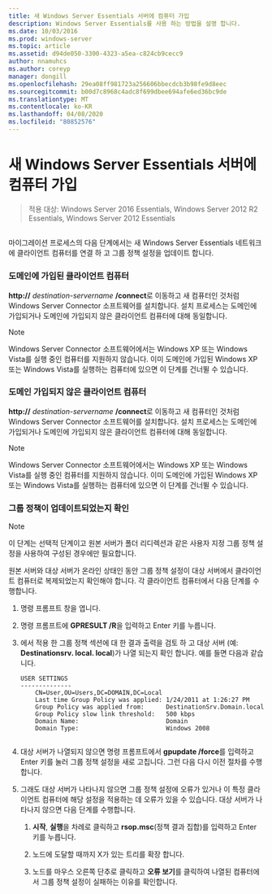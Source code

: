 ```yaml
---
title: 새 Windows Server Essentials 서버에 컴퓨터 가입
description: Windows Server Essentials를 사용 하는 방법을 설명 합니다.
ms.date: 10/03/2016
ms.prod: windows-server
ms.topic: article
ms.assetid: d94de050-3300-4323-a5ea-c824cb9cecc9
author: nnamuhcs
ms.author: coreyp
manager: dongill
ms.openlocfilehash: 29ea08ff981723a256606bbecdcb3b98fe9d8eec
ms.sourcegitcommit: b00d7c8968c4adc8f699dbee694afe6ed36bc9de
ms.translationtype: MT
ms.contentlocale: ko-KR
ms.lasthandoff: 04/08/2020
ms.locfileid: "80852576"
---
```

# <a name="join-computers-to-the-new-windows-server-essentials-network1"></a>새 Windows Server Essentials 서버에 컴퓨터 가입

>적용 대상: Windows Server 2016 Essentials, Windows Server 2012 R2 Essentials, Windows Server 2012 Essentials

##  <a name="BKMK_JoinComputers"></a>   
 마이그레이션 프로세스의 다음 단계에서는 새 Windows Server Essentials 네트워크에 클라이언트 컴퓨터를 연결 하 고 그룹 정책 설정을 업데이트 합니다.  
  
### <a name="domain-joined-client-computers"></a>도메인에 가입된 클라이언트 컴퓨터  
 **http://** <em>destination-servername</em> **/connect**로 이동하고 새 컴퓨터인 것처럼 Windows Server Connector 소프트웨어를 설치합니다. 설치 프로세스는 도메인에 가입되거나 도메인에 가입되지 않은 클라이언트 컴퓨터에 대해 동일합니다.  
  
> [!NOTE]
>  Windows Server Connector 소프트웨어에서는 Windows XP 또는 Windows Vista를 실행 중인 컴퓨터를 지원하지 않습니다. 이미 도메인에 가입된 Windows XP 또는 Windows Vista를 실행하는 컴퓨터에 있으면 이 단계를 건너뛸 수 있습니다.  
  
### <a name="non-domain-joined-client-computers"></a>도메인 가입되지 않은 클라이언트 컴퓨터  
 **http://** <em>destination-servername</em> **/connect**로 이동하고 새 컴퓨터인 것처럼 Windows Server Connector 소프트웨어를 설치합니다. 설치 프로세스는 도메인에 가입되거나 도메인에 가입되지 않은 클라이언트 컴퓨터에 대해 동일합니다.  
  
> [!NOTE]
>  Windows Server Connector 소프트웨어에서는 Windows XP 또는 Windows Vista를 실행 중인 컴퓨터를 지원하지 않습니다. 이미 도메인에 가입된 Windows XP 또는 Windows Vista를 실행하는 컴퓨터에 있으면 이 단계를 건너뛸 수 있습니다.  
  
### <a name="ensure-that-group-policy-has-updated"></a>그룹 정책이 업데이트되었는지 확인  
  
> [!NOTE]
>  이 단계는 선택적 단계이고 원본 서버가 폴더 리디렉션과 같은 사용자 지정 그룹 정책 설정을 사용하여 구성된 경우에만 필요합니다.  
  
 원본 서버와 대상 서버가 온라인 상태인 동안 그룹 정책 설정이 대상 서버에서 클라이언트 컴퓨터로 복제되었는지 확인해야 합니다. 각 클라이언트 컴퓨터에서 다음 단계를 수행합니다.  
  
1.  명령 프롬프트 창을 엽니다.  
  
2.  명령 프롬프트에 **GPRESULT /R**을 입력하고 Enter 키를 누릅니다.  
  
3.  에서 적용 한 그룹 정책 섹션에 대 한 결과 출력을 검토 하 고 대상 서버 (예: **Destinationsrv. local. local**)가 나열 되는지 확인 합니다. 예를 들면 다음과 같습니다.  
  
    ```  
    USER SETTINGS  
    --------------  
        CN=User,OU=Users,DC=DOMAIN,DC=Local  
        Last time Group Policy was applied: 1/24/2011 at 1:26:27 PM  
        Group Policy was applied from:      DestinationSrv.Domain.local  
        Group Policy slow link threshold:   500 kbps  
        Domain Name:                        Domain  
        Domain Type:                        Windows 2008  
  
    ```  
  
4.  대상 서버가 나열되지 않으면 명령 프롬프트에서 **gpupdate /force**를 입력하고 Enter 키를 눌러 그룹 정책 설정을 새로 고칩니다. 그런 다음 다시 이전 절차를 수행합니다.  
  
5.  그래도 대상 서버가 나타나지 않으면 그룹 정책 설정에 오류가 있거나 이 특정 클라이언트 컴퓨터에 해당 설정을 적용하는 데 오류가 있을 수 있습니다. 대상 서버가 나타나지 않으면 다음 단계를 수행합니다.  
  
    1.  **시작**, **실행**을 차례로 클릭하고 **rsop.msc**(정책 결과 집합)를 입력하고 Enter 키를 누릅니다.  
  
    2.  노드에 도달할 때까지 X가 있는 트리를 확장 합니다.  
  
    3.  노드를 마우스 오른쪽 단추로 클릭하고 **오류 보기**를 클릭하여 나열된 컴퓨터에서 그룹 정책 설정이 실패하는 이유를 확인합니다.
